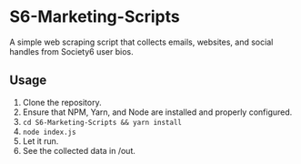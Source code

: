 # S6-Marketing-Scripts

A simple web scraping script that collects emails, websites, and social handles from Society6 user bios.

## Usage

1. Clone the repository.
1. Ensure that NPM, Yarn, and Node are installed and properly configured.
1. `cd S6-Marketing-Scripts && yarn install`
1. `node index.js`
1. Let it run.
1. See the collected data in /out.
